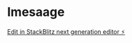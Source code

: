 # Imesaage

[Edit in StackBlitz next generation editor ⚡️](https://stackblitz.com/~/github.com/RageStone/Imesaage)